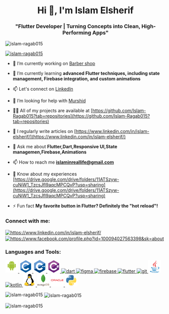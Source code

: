 <h1 align="center">Hi 👋, I'm Islam Elsherif</h1>
<h3 align="center">"Flutter Developer | Turning Concepts into Clean, High-Performing Apps"</h3>

<p align="left"> <img src="https://komarev.com/ghpvc/?username=islam-ragab015&label=Profile%20views&color=0e75b6&style=flat" alt="islam-ragab015" /> </p>

<p align="left"> <a href="https://github.com/ryo-ma/github-profile-trophy"><img src="https://github-profile-trophy.vercel.app/?username=islam-ragab015" alt="islam-ragab015" /></a> </p>

- 🔭 I’m currently working on [Barber shop](https://github.com/MohameHassan139/barber)

- 🌱 I’m currently learning **advanced Flutter techniques, including state management, Firebase integration, and custom animations**

- 📫 Let's connect on [LinkedIn](https://www.linkedin.com/in/islam-elsherif/)

- 🤝 I’m looking for help with [Murshid](https://github.com/Islam-Ragab015/murshid)

- 👨‍💻 All of my projects are available at [https://github.com/Islam-Ragab015?tab=repositories](https://github.com/Islam-Ragab015?tab=repositories)

- 📝 I regularly write articles on [https://www.linkedin.com/in/islam-elsherif/](https://www.linkedin.com/in/islam-elsherif/)

- 💬 Ask me about **Flutter,Dart,Responsive UI,State managemen,Firebase,Animations**

- 📫 How to reach me **islaminreallife@gmail.com**

- 📄 Know about my experiences [https://drive.google.com/drive/folders/11ATSzyw-cuNiW1_TzcsJfl9aqcMPCQvP?usp=sharing](https://drive.google.com/drive/folders/11ATSzyw-cuNiW1_TzcsJfl9aqcMPCQvP?usp=sharing)

- ⚡ Fun fact **My favorite button in Flutter? Definitely the "hot reload"!**

<h3 align="left">Connect with me:</h3>
<p align="left">
<a href="https://linkedin.com/in/https://www.linkedin.com/in/islam-elsherif/" target="blank"><img align="center" src="https://raw.githubusercontent.com/rahuldkjain/github-profile-readme-generator/master/src/images/icons/Social/linked-in-alt.svg" alt="https://www.linkedin.com/in/islam-elsherif/" height="30" width="40" /></a>
<a href="https://fb.com/https://www.facebook.com/profile.php?id=100094027563398&sk=about" target="blank"><img align="center" src="https://raw.githubusercontent.com/rahuldkjain/github-profile-readme-generator/master/src/images/icons/Social/facebook.svg" alt="https://www.facebook.com/profile.php?id=100094027563398&sk=about" height="30" width="40" /></a>
</p>

<h3 align="left">Languages and Tools:</h3>
<p align="left"> <a href="https://developer.android.com" target="_blank" rel="noreferrer"> <img src="https://raw.githubusercontent.com/devicons/devicon/master/icons/android/android-original-wordmark.svg" alt="android" width="40" height="40"/> </a> <a href="https://www.cprogramming.com/" target="_blank" rel="noreferrer"> <img src="https://raw.githubusercontent.com/devicons/devicon/master/icons/c/c-original.svg" alt="c" width="40" height="40"/> </a> <a href="https://www.w3schools.com/cpp/" target="_blank" rel="noreferrer"> <img src="https://raw.githubusercontent.com/devicons/devicon/master/icons/cplusplus/cplusplus-original.svg" alt="cplusplus" width="40" height="40"/> </a> <a href="https://www.w3schools.com/cs/" target="_blank" rel="noreferrer"> <img src="https://raw.githubusercontent.com/devicons/devicon/master/icons/csharp/csharp-original.svg" alt="csharp" width="40" height="40"/> </a> <a href="https://dart.dev" target="_blank" rel="noreferrer"> <img src="https://www.vectorlogo.zone/logos/dartlang/dartlang-icon.svg" alt="dart" width="40" height="40"/> </a> <a href="https://www.figma.com/" target="_blank" rel="noreferrer"> <img src="https://www.vectorlogo.zone/logos/figma/figma-icon.svg" alt="figma" width="40" height="40"/> </a> <a href="https://firebase.google.com/" target="_blank" rel="noreferrer"> <img src="https://www.vectorlogo.zone/logos/firebase/firebase-icon.svg" alt="firebase" width="40" height="40"/> </a> <a href="https://flutter.dev" target="_blank" rel="noreferrer"> <img src="https://www.vectorlogo.zone/logos/flutterio/flutterio-icon.svg" alt="flutter" width="40" height="40"/> </a> <a href="https://git-scm.com/" target="_blank" rel="noreferrer"> <img src="https://www.vectorlogo.zone/logos/git-scm/git-scm-icon.svg" alt="git" width="40" height="40"/> </a> <a href="https://www.java.com" target="_blank" rel="noreferrer"> <img src="https://raw.githubusercontent.com/devicons/devicon/master/icons/java/java-original.svg" alt="java" width="40" height="40"/> </a> <a href="https://kotlinlang.org" target="_blank" rel="noreferrer"> <img src="https://www.vectorlogo.zone/logos/kotlinlang/kotlinlang-icon.svg" alt="kotlin" width="40" height="40"/> </a> <a href="https://www.linux.org/" target="_blank" rel="noreferrer"> <img src="https://raw.githubusercontent.com/devicons/devicon/master/icons/linux/linux-original.svg" alt="linux" width="40" height="40"/> </a> <a href="https://www.mongodb.com/" target="_blank" rel="noreferrer"> <img src="https://raw.githubusercontent.com/devicons/devicon/master/icons/mongodb/mongodb-original-wordmark.svg" alt="mongodb" width="40" height="40"/> </a> <a href="https://www.oracle.com/" target="_blank" rel="noreferrer"> <img src="https://raw.githubusercontent.com/devicons/devicon/master/icons/oracle/oracle-original.svg" alt="oracle" width="40" height="40"/> </a> <a href="https://www.python.org" target="_blank" rel="noreferrer"> <img src="https://raw.githubusercontent.com/devicons/devicon/master/icons/python/python-original.svg" alt="python" width="40" height="40"/> </a> </p>

<p><img align="left" src="https://github-readme-stats.vercel.app/api/top-langs?username=islam-ragab015&show_icons=true&locale=en&layout=compact" alt="islam-ragab015" /></p>

<p>&nbsp;<img align="center" src="https://github-readme-stats.vercel.app/api?username=islam-ragab015&show_icons=true&locale=en" alt="islam-ragab015" /></p>

<p><img align="center" src="https://github-readme-streak-stats.herokuapp.com/?user=islam-ragab015&" alt="islam-ragab015" /></p>
